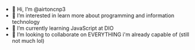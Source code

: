 - 👋 Hi, I’m @airtoncnp3
- 👀 I’m interested in learn more about programming and information technology
- 🌱 I’m currently learning JavaScript at DIO
- 💞️ I’m looking to collaborate on EVERYTHING i'm already capable of (still not much lol)

<!---
airtoncnp3/airtoncnp3 is a ✨ special ✨ repository because its `README.md` (this file) appears on your GitHub profile.
You can click the Preview link to take a look at your changes.
--->
